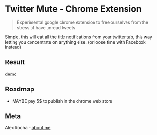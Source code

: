 # Twitter Mute - Chrome Extension
> Experimental google chrome extension to free ourselves from the stress of have unread tweets

Simple, this will eat all the title notifications from
your twitter tab, this way letting you concentrate on
anything else. (or loose time with Facebook instead)

## Result

[demo](demo.png)

## Roadmap

* MAYBE pay 5$ to publish in the chrome web store

## Meta

Alex Rocha - [about.me](http://about.me/alex.rochas)
